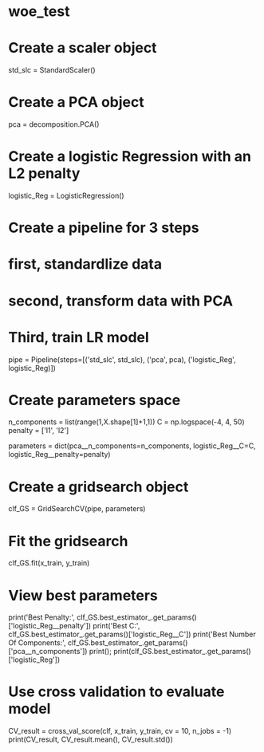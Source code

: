 # woe_test


# Create a scaler object
std_slc = StandardScaler()

# Create a PCA object
pca = decomposition.PCA()

# Create a logistic Regression with an L2 penalty
logistic_Reg = LogisticRegression()

# Create a pipeline for 3 steps
# first, standardlize data
# second, transform data with PCA
# Third, train LR model
pipe = Pipeline(steps=[('std_slc', std_slc),
                        ('pca', pca),
                        ('logistic_Reg', logistic_Reg)])

# Create parameters space
n_components = list(range(1,X.shape[1]+1,1))
C = np.logspace(-4, 4, 50)
penalty = ['l1', 'l2']

parameters = dict(pca__n_components=n_components,
                logistic_Reg__C=C,
                logistic_Reg__penalty=penalty)

# Create a gridsearch object
clf_GS = GridSearchCV(pipe, parameters)

# Fit the gridsearch
clf_GS.fit(x_train, y_train)

# View best parameters
print('Best Penalty:', clf_GS.best_estimator_.get_params()['logistic_Reg__penalty'])
print('Best C:', clf_GS.best_estimator_.get_params()['logistic_Reg__C'])
print('Best Number Of Components:', clf_GS.best_estimator_.get_params()['pca__n_components'])
print(); print(clf_GS.best_estimator_.get_params()['logistic_Reg'])

# Use cross validation to evaluate model
CV_result = cross_val_score(clf, x_train, y_train, cv = 10, n_jobs = -1)
print(CV_result, CV_result.mean(), CV_result.std())
